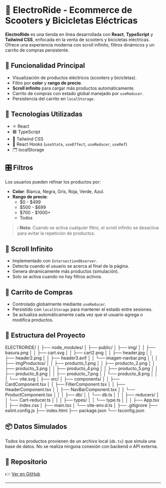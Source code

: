 # 🛵 ElectroRide - Ecommerce de Scooters y Bicicletas Eléctricas

**ElectroRide** es una tienda en línea desarrollada con **React**, **TypeScript** y **Tailwind CSS**, enfocada en la venta de scooters y bicicletas eléctricas. Ofrece una experiencia moderna con scroll infinito, filtros dinámicos y un carrito de compras persistente.

## 🚀 Funcionalidad Principal

- Visualización de productos eléctricos (scooters y bicicletas).
- Filtro por **color** y **rango de precio**.
- **Scroll infinito** para cargar más productos automáticamente.
- Carrito de compras con estado global manejado por `useReducer`.
- Persistencia del carrito en `localStorage`.

## 🧩 Tecnologías Utilizadas

- ⚛️ React
- 🟦 TypeScript
- 💨 Tailwind CSS
- 🧠 React Hooks (`useState`, `useEffect`, `useReducer`, `useRef`)
- 🗂️ localStorage

## 🎛️ Filtros

Los usuarios pueden refinar los productos por:

- **Color**: Blanca, Negra, Gris, Roja, Verde, Azul.
- **Rango de precio**:
  - $0 - $499
  - $500 - $699
  - $700 - $1000+
  - Todos

> ℹ️ **Nota:** Cuando se activa cualquier filtro, el scroll infinito se desactiva para evitar la repetición de productos.

## 🔄 Scroll Infinito

- Implementado con `IntersectionObserver`.
- Detecta cuando el usuario se acerca al final de la página.
- Genera dinámicamente más productos (simulación).
- Solo se activa cuando no hay filtros activos.

## 🛒 Carrito de Compras

- Controlado globalmente mediante `useReducer`.
- Persistido con `localStorage` para mantener el estado entre sesiones.
- Se actualiza automáticamente cada vez que el usuario agrega o modifica productos.

## 📁 Estructura del Proyecto

ELECTRORIDE/
│
├── node_modules/
│
├── public/
│   ├── img/
│   │   ├── basura.png
│   │   ├── cart.svg
│   │   ├── cart2.png
│   │   ├── header.jpg
│   │   ├── header2.png
│   │   ├── header3.avif
│   │   └── imagen-navbar.png
│   │
│   ├── imgProductos/
│   │   ├── producto_1.png
│   │   ├── producto_2.png
│   │   ├── producto_3.png
│   │   ├── producto_4.png
│   │   ├── producto_5.png
│   │   ├── producto_6.png
│   │   ├── producto_7.png
│   │   └── producto_8.png
│   │
│   └── vite.svg
│
├── src/
│   ├── components/
│   │   ├── CardComponent.tsx
│   │   ├── FilterComponent.tsx
│   │   ├── HeaderComponent.tsx
│   │   ├── NavBarComponent.tsx
│   │   └── ProductComponent.tsx
│   │
│   ├── db/
│   │   └── db.ts
│   │
│   ├── reducers/
│   │   └── Cart-reducer.ts
│   │
│   ├── types/
│   │   └── type.ts
│   │
│   ├── App.tsx
│   ├── index.css
│   ├── main.tsx
│   └── vite-env.d.ts
│
├── .gitignore
├── eslint.config.js
├── index.html
├── package.json
└── tsconfig.json


## 📦 Datos Simulados

Todos los productos provienen de un archivo local (`db.ts`) que simula una base de datos. No se realiza ninguna conexión con backend o API externa.

## 🔗 Repositorio

👉 [Ver en GitHub](https://github.com/smithacevedo/ElectroRide.git)

---
